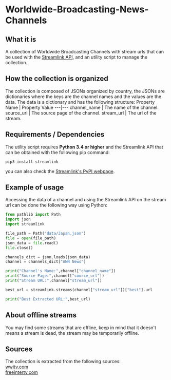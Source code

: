 # Worldwide-Broadcasting-News-Channels
## What it is
A collection of Worldwide Broadcasting Channels with stream urls that can be used with the [Streamlink API](https://github.com/streamlink/streamlink), and an utility script to manage the collection.
## How the collection is organized
The collection is composed of JSONs organized by country, the JSONs are dictionaries where the keys are the channel names and the values are the data. The data is a dictionary and has the following structure:
Property Name | Property Value
---|---
channel_name | The name of the channel.
source_url | The source page of the channel.
stream_url | The url of the stream.
## Requirements / Dependencies
The utility script requires **Python 3.4 or higher** and the Streamlink API that can be obtained with the following pip command:
```
pip3 install streamlink
```
you can also check the [Streamlink's PyPI webpage](https://pypi.org/project/streamlink/).
## Example of usage
Accessing the data of a channel and using the Streamlink API on the stream url can be done the following way using Python:
```python
from pathlib import Path
import json
import streamlink

file_path = Path("data/Japan.json")
file = open(file_path)
json_data = file.read()
file.close()

channels_dict = json.loads(json_data)
channel = channels_dict["ANN News"]

print("Channel's Name:",channel["channel_name"])
print("Source Page:",channel["source_url"])
print("Stream URL:",channel["stream_url"])

best_url = streamlink.streams(channel["stream_url"])["best"].url

print("Best Extracted URL:",best_url)
```
## About offline streams
You may find some streams that are offline, keep in mind that it doesn't means a stream is dead, the stream may be temporarily offline.
## Sources
The collection is extracted from the following sources:  
[wwitv.com](https://wwitv.com)  
[freeintertv.com](http://www.freeintertv.com/)  
